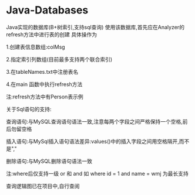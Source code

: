 # Java-Databases
Java实现的数据库(B+树索引,支持sql查询)
使用该数据库,首先应在Analyzer的refresh方法中进行表的创建
具体操作为


1.创建表信息数组:colMsg


2.指定索引列数组(目前最多支持两个联合索引)


3.在tableNames.txt中注册表名


4.在main 函数中执行refresh方法


注:refresh方法中有Person表示例



关于Sql语句的支持:


查询语句:与MySQL查询语句语法一致,注意每两个字段之间严格保持一个空格,前后勿留空格



插入语句:与MySql插入语句语法差异:values()中的插入字段之间用空格隔开,而不是","




删除语句:与MySQL删除语句语法一致

注:where后仅支持一级 or 和 and
如 where id = 1 and name = wmj
为最长支持



查询逻辑图已在项目中,自行查阅
